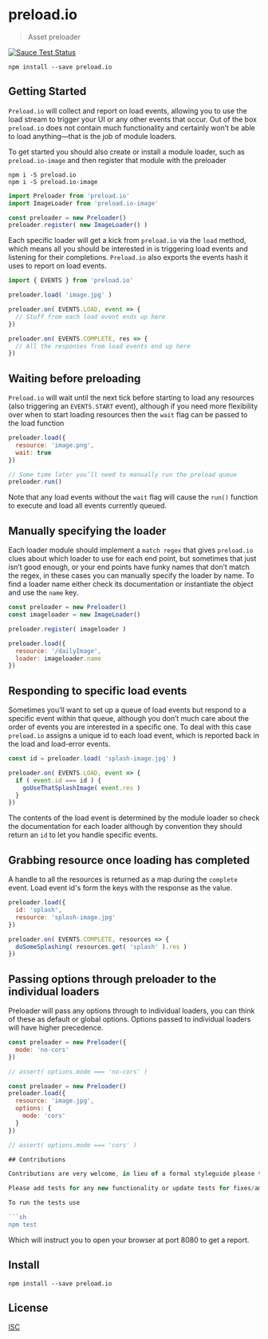 # preload.io

> Asset preloader

[![Sauce Test Status](https://saucelabs.com/buildstatus/mattstyles)](https://saucelabs.com/u/mattstyles)

```shell
npm install --save preload.io
```

## Getting Started

`Preload.io` will collect and report on load events, allowing you to use the load stream to trigger your UI or any other events that occur. Out of the box `preload.io` does not contain much functionality and certainly won’t be able to load anything—that is the job of module loaders.

To get started you should also create or install a module loader, such as `preload.io-image` and then register that module with the preloader

```shell
npm i -S preload.io
npm i -S preload.io-image
```

```js
import Preloader from 'preload.io'
import ImageLoader from 'preload.io-image'

const preloader = new Preloader()
preloader.register( new ImageLoader() )
```

Each specific loader will get a kick from `preload.io` via the `load` method, which means all you should be interested in is triggering load events and listening for their completions. `Preload.io` also exports the events hash it uses to report on load events.

```js
import { EVENTS } from 'preload.io'

preloader.load( 'image.jpg' )

preloader.on( EVENTS.LOAD, event => {
  // Stuff from each load event ends up here
})

preloader.on( EVENTS.COMPLETE, res => {
  // All the responses from load events end up here
})
```

## Waiting before preloading

`Preload.io` will wait until the next tick before starting to load any resources (also triggering an `EVENTS.START` event), although if you need more flexibility over when to start loading resources then the `wait` flag can be passed to the load function

```js
preloader.load({
  resource: 'image.png',
  wait: true
})

// Some time later you’ll need to manually run the preload queue
preloader.run()
```

Note that any load events without the `wait` flag will cause the `run()` function to execute and load all events currently queued.

## Manually specifying the loader

Each loader module should implement a `match regex` that gives `preload.io` clues about which loader to use for each end point, but sometimes that just isn’t good enough, or your end points have funky names that don’t match the regex, in these cases you can manually specify the loader by name. To find a loader name either check its documentation or instantiate the object and use the `name` key.

```js
const preloader = new Preloader()
const imageloader = new ImageLoader()

preloader.register( imageloader )

preloader.load({
  resource: '/dailyImage',
  loader: imageloader.name
})
```

## Responding to specific load events

Sometimes you’ll want to set up a queue of load events but respond to a specific event within that queue, although you don’t much care about the order of events you are interested in a specific one. To deal with this case `preload.io` assigns a unique id to each load event, which is reported back in the load and load-error events.

```js
const id = preloader.load( 'splash-image.jpg' )

preloader.on( EVENTS.LOAD, event => {
  if ( event.id === id ) {
    goUseThatSplashImage( event.res )
  }
})
```

The contents of the load event is determined by the module loader so check the documentation for each loader although by convention they should return an `id` to let you handle specific events.

## Grabbing resource once loading has completed

A handle to all the resources is returned as a map during the `complete` event. Load event id's form the keys with the response as the value.

```js
preloader.load({
  id: 'splash',
  resource: 'splash-image.jpg'
})

preloader.on( EVENTS.COMPLETE, resources => {
  doSomeSplashing( resources.get( 'splash' ).res )
})
```

## Passing options through preloader to the individual loaders

Preloader will pass any options through to individual loaders, you can think of these as default or global options. Options passed to individual loaders will have higher precedence.

```js
const preloader = new Preloader({
  mode: 'no-cors'
})

// assert( options.mode === 'no-cors' )
```

```js
const preloader = new Preloader()
preloader.load({
  resource: 'image.jpg',
  options: {
    mode: 'cors'
  }
})

// assert( options.mode === 'cors' )

## Contributions

Contributions are very welcome, in lieu of a formal styleguide please try to follow the conventions set out in the codebase and when in doubt about functionality open an issue first to discuss.

Please add tests for any new functionality or update tests for fixes/amends.

To run the tests use

```sh
npm test
```

Which will instruct you to open your browser at port 8080 to get a report.

## Install

```
npm install --save preload.io
```

## License

[ISC](https://github.com/mattstyles/preload.io/blob/master/LICENSE)

